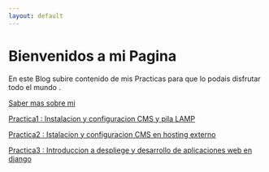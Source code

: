 ```yaml
---
layout: default
---
```



# Bienvenidos a mi Pagina 

En este Blog subire contenido de mis Practicas para que lo podais disfrutar todo el mundo .

[Saber mas sobre mi](https://misaelo2.github.io./about)

[Practica1 : Instalacion y configuracion CMS y pila LAMP](https://misaelo2.github.io./practica1)

[Practica2 : Istalacion y configuracion CMS en hosting externo](https://misaelo2.github.io./Practica2)

[Practica3 : Introduccion a despliege y desarrollo de aplicaciones web en django](https://misaelo2.github.io./django.md)

